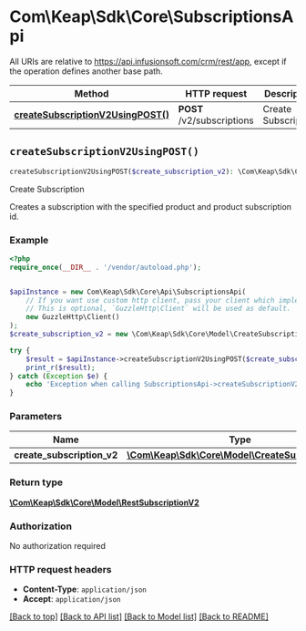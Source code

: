 # Com\Keap\Sdk\Core\SubscriptionsApi

All URIs are relative to https://api.infusionsoft.com/crm/rest/app, except if the operation defines another base path.

| Method | HTTP request | Description |
| ------------- | ------------- | ------------- |
| [**createSubscriptionV2UsingPOST()**](SubscriptionsApi.md#createSubscriptionV2UsingPOST) | **POST** /v2/subscriptions | Create Subscription |


## `createSubscriptionV2UsingPOST()`

```php
createSubscriptionV2UsingPOST($create_subscription_v2): \Com\Keap\Sdk\Core\Model\RestSubscriptionV2
```

Create Subscription

Creates a subscription with the specified product and product subscription id.

### Example

```php
<?php
require_once(__DIR__ . '/vendor/autoload.php');


$apiInstance = new Com\Keap\Sdk\Core\Api\SubscriptionsApi(
    // If you want use custom http client, pass your client which implements `GuzzleHttp\ClientInterface`.
    // This is optional, `GuzzleHttp\Client` will be used as default.
    new GuzzleHttp\Client()
);
$create_subscription_v2 = new \Com\Keap\Sdk\Core\Model\CreateSubscriptionV2(); // \Com\Keap\Sdk\Core\Model\CreateSubscriptionV2 | createSubscriptionV2

try {
    $result = $apiInstance->createSubscriptionV2UsingPOST($create_subscription_v2);
    print_r($result);
} catch (Exception $e) {
    echo 'Exception when calling SubscriptionsApi->createSubscriptionV2UsingPOST: ', $e->getMessage(), PHP_EOL;
}
```

### Parameters

| Name | Type | Description  | Notes |
| ------------- | ------------- | ------------- | ------------- |
| **create_subscription_v2** | [**\Com\Keap\Sdk\Core\Model\CreateSubscriptionV2**](../Model/CreateSubscriptionV2.md)| createSubscriptionV2 | |

### Return type

[**\Com\Keap\Sdk\Core\Model\RestSubscriptionV2**](../Model/RestSubscriptionV2.md)

### Authorization

No authorization required

### HTTP request headers

- **Content-Type**: `application/json`
- **Accept**: `application/json`

[[Back to top]](#) [[Back to API list]](../../README.md#endpoints)
[[Back to Model list]](../../README.md#models)
[[Back to README]](../../README.md)
